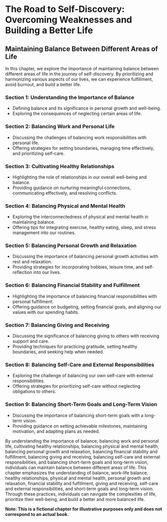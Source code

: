 The Road to Self-Discovery: Overcoming Weaknesses and Building a Better Life
============================================================================

Maintaining Balance Between Different Areas of Life
---------------------------------------------------------------

In this chapter, we explore the importance of maintaining balance between different areas of life in the journey of self-discovery. By prioritizing and harmonizing various aspects of our lives, we can experience fulfillment, avoid burnout, and build a better life.

### Section 1: Understanding the Importance of Balance

* Defining balance and its significance in personal growth and well-being.
* Exploring the consequences of neglecting certain areas of life.

### Section 2: Balancing Work and Personal Life

* Discussing the challenges of balancing work responsibilities with personal life.
* Offering strategies for setting boundaries, managing time effectively, and prioritizing self-care.

### Section 3: Cultivating Healthy Relationships

* Highlighting the role of relationships in our overall well-being and balance.
* Providing guidance on nurturing meaningful connections, communicating effectively, and resolving conflicts.

### Section 4: Balancing Physical and Mental Health

* Exploring the interconnectedness of physical and mental health in maintaining balance.
* Offering tips for integrating exercise, healthy eating, sleep, and stress management into our routines.

### Section 5: Balancing Personal Growth and Relaxation

* Discussing the importance of balancing personal growth activities with rest and relaxation.
* Providing strategies for incorporating hobbies, leisure time, and self-reflection into our lives.

### Section 6: Balancing Financial Stability and Fulfillment

* Highlighting the importance of balancing financial responsibilities with personal fulfillment.
* Offering guidance on budgeting, setting financial goals, and aligning our values with our spending habits.

### Section 7: Balancing Giving and Receiving

* Discussing the significance of balancing giving to others with receiving support and care.
* Providing techniques for practicing gratitude, setting healthy boundaries, and seeking help when needed.

### Section 8: Balancing Self-Care and External Responsibilities

* Exploring the challenge of balancing our own self-care with external responsibilities.
* Offering strategies for prioritizing self-care without neglecting obligations to others.

### Section 9: Balancing Short-Term Goals and Long-Term Vision

* Discussing the importance of balancing short-term goals with a long-term vision.
* Providing guidance on setting achievable milestones, maintaining motivation, and adapting plans as needed.

By understanding the importance of balance, balancing work and personal life, cultivating healthy relationships, balancing physical and mental health, balancing personal growth and relaxation, balancing financial stability and fulfillment, balancing giving and receiving, balancing self-care and external responsibilities, and balancing short-term goals and long-term vision, individuals can maintain balance between different areas of life. This chapter emphasizes the understanding of balance, work-life balance, healthy relationships, physical and mental health, personal growth and relaxation, financial stability and fulfillment, giving and receiving, self-care and external responsibilities, and short-term goals and long-term vision. Through these practices, individuals can navigate the complexities of life, prioritize their well-being, and build a better and more balanced life.

**Note: This is a fictional chapter for illustrative purposes only and does not correspond to an actual book.**
